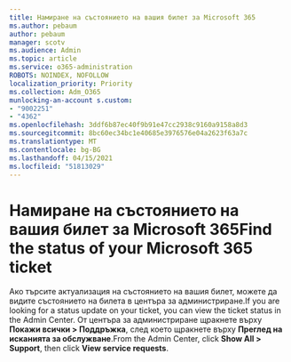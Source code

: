 ```yaml
---
title: Намиране на състоянието на вашия билет за Microsoft 365
ms.author: pebaum
author: pebaum
manager: scotv
ms.audience: Admin
ms.topic: article
ms.service: o365-administration
ROBOTS: NOINDEX, NOFOLLOW
localization_priority: Priority
ms.collection: Adm_O365
munlocking-an-account s.custom:
- "9002251"
- "4362"
ms.openlocfilehash: 3ddf6b87ec40f9b91e47cc2938c9160a9158a8d3
ms.sourcegitcommit: 8bc60ec34bc1e40685e3976576e04a2623f63a7c
ms.translationtype: MT
ms.contentlocale: bg-BG
ms.lasthandoff: 04/15/2021
ms.locfileid: "51813029"
---
```

# <a name="find-the-status-of-your-microsoft-365-ticket"></a><span data-ttu-id="66d2f-102">Намиране на състоянието на вашия билет за Microsoft 365</span><span class="sxs-lookup"><span data-stu-id="66d2f-102">Find the status of your Microsoft 365 ticket</span></span>

<span data-ttu-id="66d2f-103">Ако търсите актуализация на състоянието на вашия билет, можете да видите състоянието на билета в центъра за администриране.</span><span class="sxs-lookup"><span data-stu-id="66d2f-103">If you are looking for a status update on your ticket, you can view the ticket status in the Admin Center.</span></span> <span data-ttu-id="66d2f-104">От центъра за администриране щракнете върху **Покажи всички > Поддръжка**, след което щракнете върху **Преглед на исканията за обслужване**.</span><span class="sxs-lookup"><span data-stu-id="66d2f-104">From the Admin Center, click **Show All > Support**, then click **View service requests**.</span></span>
